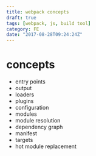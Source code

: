 ```yaml
---
title: webpack concepts
draft: true
tags: [webpack, js, build tool]
category: FE
date: "2017-08-28T09:24:24Z"
---
```


# concepts
* entry points
* output
* loaders
* plugins
* configuration
* modules
* module resolution
* dependency graph
* manifest
* targets
* hot module replacement